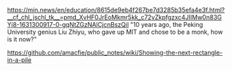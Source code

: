 https://min.news/en/education/8615de9eb4f267be7d3285b35efa4e3f.html?__cf_chl_jschl_tk__=pmd_XvHF0JrEoMkmr5kk_c72vZkpfgzxc4JIIMw0n83GYj8-1631300917-0-gqNtZGzNAlCjcnBszQil
"10 years ago, the Peking University genius Liu Zhiyu, who gave up MIT and
chose to be a monk, how is it now?"

https://github.com/amacfie/public_notes/wiki/Showing-the-next-rectangle-in-a-pile

